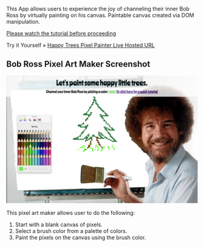 This App allows users to experience the joy of channeling their inner Bob Ross by virtually painting on his canvas.
Paintable canvas created via DOM manipulation.


<a href="https://www.youtube.com/embed/VkF0IZ0Lgws">Please watch the tutorial before proceeding</a>

Try it Yourself »
<a href="https://paint-some-happy-trees.firebaseapp.com/">Happy Trees Pixel Painter Live Hosted URL</a>

## Bob Ross Pixel Art Maker Screenshot
![Screenshot of PixelMaker](screenshots/Bob.jpg)

This pixel art maker allows user to do the following:
1. Start with a blank canvas of pixels.
1. Select a brush color from a palette of colors.
1. Paint the pixels on the canvas using the brush color.

